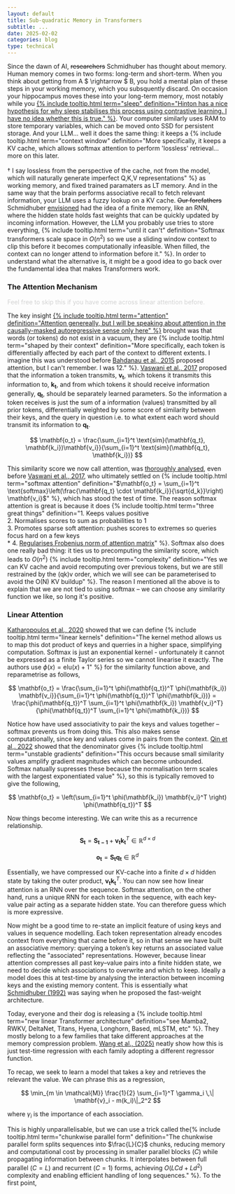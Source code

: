 ```yaml
---
layout: default
title: Sub-quadratic Memory in Transformers
subtitle: ...
date: 2025-02-02
categories: blog
type: technical
---
```


Since the dawn of AI, ~~researchers~~ Schmidhuber has thought about memory. Human memory comes in two forms: long-term and short-term. When you think about getting from A $ \rightarrow $ B, you hold a mental plan of these steps in your working memory, which you subsquently discard. On occasion your hippocampus moves these into your long-term memory, most notably while you [{% include tooltip.html term="sleep" definition="Hinton has a nice hypothesis for why sleep stabilises this process using contrastive learning. I have no idea whether this is true." %}](https://youtu.be/2EDP4v-9TUA?si=niFLEZ0HvgYH7H9w&t=4199). Your computer similarly uses RAM to store temporary variables, which can be moved onto SSD for persistent storage. And your LLM... well it does the same thing: it keeps a {% include tooltip.html term="context window" definition="More specifically, it keeps a KV cache, which allows softmax attention to perform 'lossless' retrieval... more on this later. <br><br> † I say lossless from the perspective of the cache, not from the model, which will naturally generate imperfect Q,K,V representations" %} as working memory, and fixed trained paramaters as LT memory. And in the same way that the brain performs associative recall to fetch relevant information, your LLM uses a fuzzy lookup on a KV cache. ~~Our forefathers~~ Schmidhuber [envisioned](https://gwern.net/doc/ai/nn/rnn/1991-schmidhuber.pdf) had the idea of a finite memory, like an RNN, where the hidden state holds fast weights that can be quickly updated by incoming information. However, the LLM you probably use tries to store everything, {% include tooltip.html term="until it can't" definition="Softmax transformers scale space in $O(n^2)$ so we use a sliding window context to clip this before it becomes computationally infeasible. When filled, the context can no longer attend to information before it." %}. In order to understand what the alternative is, it might be a good idea to go back over the fundamental idea that makes Transformers work.

### The Attention Mechanism

<span style="color: #D3D3D3;">Feel free to skip this if you have come across linear attention before.</span>

The key insight [{% include tooltip.html term="attention" definition="Attention genereally, but I will be speaking about attention in the causally-masked autoregressive sense only here" %}](https://arxiv.org/pdf/1409.0473) brought was that words (or tokens) do not exist in a vacuum, they are {% include tooltip.html term="shaped by their context" definition="More specifically, each token is differentially affected by each part of the context to different extents. I imagine this was understood before [Bahdanau et al., 2015](https://arxiv.org/pdf/1409.0473) proposed attention, but I can't remember. I was 12." %}. [Vaswani et al., 2017](https://arxiv.org/pdf/1706.03762) proposed that the information a token transmits, $\mathbf{v_t}$, which tokens it transmits this information to, $\mathbf{k_t}$, and from which tokens it should receive information generally, $\mathbf{q_t}$, should be separately learned parameters. So the information a token receives is just the sum of a information (values) transmitted by all prior tokens, differentially weighted by some score of similarity between their keys, and the query in question i.e. to what extent each word should transmit its information to $\mathbf{q_t}$. 

$$
\mathbf{o_t} = \frac{\sum_{i=1}^t \text{sim}(\mathbf{q_t}, \mathbf{k_i})\mathbf{v_i}}{\sum_{i=1}^t \text{sim}(\mathbf{q_t}, \mathbf{k_i})}
$$

This similarity score we now call attention, was [thoroughly analysed](https://lilianweng.github.io/posts/2018-06-24-attention/#summary), even before [Vaswani et al., 2017](https://arxiv.org/pdf/1706.03762), who ultimately settled on {% include tooltip.html term="softmax attention" definition="$\mathbf{o_t} = \sum_{i=1}^t \text{softmax}\left(\frac{\mathbf{q_t} \cdot \mathbf{k_i}}{\sqrt{d_k}}\right) \mathbf{v_i}$" %}, which has stood the test of time. The reason softmax attention is great is because it does {% include tooltip.html term="three great things" definition="1. Keeps values positive <br> 2. Normalises scores to sum as probabilities to 1 <br> 3. Promotes sparse soft attention: pushes scores to extremes so queries focus hard on a few keys <br> * 4. [Regularises Frobenius norm of attention matrix](https://arxiv.org/pdf/2410.18613v1)" %}. Softmax also does one really bad thing: it ties us to precomputing the similarity score, which leads to $O(n^2)$ {% include tooltip.html term="complexity" definition="Yes we can KV cache and avoid recomputing over previous tokens, but we are still restrained by the (qk)v order, which we will see can be parameterised to avoid the O(N) KV buildup" %}. The reason I mentioned all the above is to explain that we are not tied to using softmax – we can choose any similarity function we like, so long it's positive. 


### Linear Attention 


[Katharopoulos et al., 2020](https://arxiv.org/pdf/2006.16236) showed that we can define {% include tooltip.html term="linear kernels" definition="The kernel method allows us to map this dot product of keys and querries in a higher space, simplifying computation. Softmax is just an exponential kernel - unfortunately it cannot be expressed as a finite Taylor series so we cannot linearise it exactly. The authors use $\phi(x) = \mathrm{elu}(x) + 1$" %} for the similarity function above, and reparametrise as follows,

$$
\mathbf{o_t} = \frac{\sum_{i=1}^t \phi(\mathbf{q_t})^T \phi(\mathbf{k_i}) \mathbf{v_i}}{\sum_{i=1}^t \phi(\mathbf{q_t})^T \phi(\mathbf{k_i})} = \frac{\phi(\mathbf{q_t})^T \sum_{i=1}^t \phi(\mathbf{k_i}) \mathbf{v_i}^T}{\phi(\mathbf{q_t})^T \sum_{i=1}^t \phi(\mathbf{k_i})}
$$

Notice how have used associativity to pair the keys and values together – softmax prevents us from doing this. This also makes sense computationally, since key and values come in pairs from the context. [Qin et al,. 2022](https://arxiv.org/pdf/2210.10340O) showed that the denominator gives {% include tooltip.html term="unstable gradients" definition="This occurs because small similarity values amplify gradient magnitudes which can become unbounded. Softmax natually supresses these because the normalisation term scales with the largest exponentiated value" %}, so this is typically removed to give the following,

$$
\mathbf{o_t} = \left(\sum_{i=1}^t \phi(\mathbf{k_i}) \mathbf{v_i}^T \right) \phi(\mathbf{q_t})^T
$$

Now things become interesting. We can write this as a recurrence relationship. 

$$
\mathbf{S_t} = \mathbf{S_{t-1}} + \mathbf{v_t}\mathbf{k_t}^T \in \mathbb{R}^{d \times d}
$$

$$
\mathbf{o_t} = \mathbf{S_{t}}\mathbf{q_t} \in \mathbb{R}^{d}
$$

Essentially, we have compressed our KV-cache into a finite $d \times d$ hidden state by taking the outer product, $\mathbf{v_t}\mathbf{k_t}^T$. You can now see how linear attention is an RNN over the sequence. Softmax attention, on the other hand, runs a unique RNN for each token in the sequence, with each key-value pair acting as a separate hidden state. You can therefore guess which is more expressive.  

Now might be a good time to re-state an implicit feature  of using keys and values in sequence modelling. Each token representation already encodes context from everything that came before it, so in that sense we have built an associative memory: querying a token’s key returns an associated value reflecting the "associated" representations. However, because linear attention compresses all past key–value pairs into a finite hidden state, we need to decide which associations to overwrite and which to keep. Ideally a model does this at test-time by analysing the interaction between incoming keys and the existing memory content. This is essentially what [Schmidhuber (1992)](https://gwern.net/doc/ai/nn/rnn/1991-schmidhuber.pdf) was saying when he proposed the fast-weight architecture. 

Today, everyone and their dog is releasing a {% include tooltip.html term="new linear Transformer architecture" definition="see Mamba2, RWKV, DeltaNet, Titans, Hyena, Longhorn, Based, mLSTM, etc" %}. They mostly belong to a few families that take different approaches at the memory compression problem. [Wang et al., (2025)](https://arxiv.org/pdf/2501.12352) neatly show how this is just test-time regression with each family adopting a different regressor function.

To recap, we seek to learn a model that takes a key and retrieves the relevant the value. We can phrase this as a regression,

$$
\min_{m \in \mathcal{M}} \frac{1}{2} \sum_{i=1}^T \gamma_i \,\| \mathbf{v}_i - m(k_i)\|_2^2
$$

where $\gamma_i$ is the importance of each association. 






This is highly unparallelisable, but we can use a trick called the{% include tooltip.html term="chunkwise parallel form" definition="The chunkwise parallel form splits sequences into $\frac{L}{C}$ chunks, reducing memory and computational cost by processing in smaller parallel blocks ($C$) while propagating information between chunks. It interpolates between full parallel ($C = L$) and recurrent ($C = 1$) forms, achieving $O(LCd + Ld^2)$ complexity and enabling efficient handling of long sequences." %}. To the first point,
